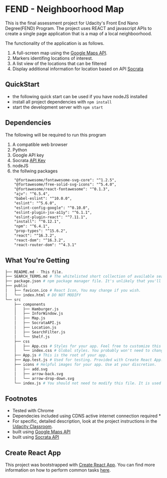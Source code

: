 # FEND - Neighboorhood Map

This is the final assessment project for Udacity's Front End Nano Degree(FEND) Program.
The project uses REACT and javascript APIs to create a single page application that is a map of a local neighboorhood.

The functionality of the application is as follows.
1. A full-screen map using the [Google Maps API](https://cloud.google.com/maps-platform/).
2. Markers identifing locations of interest.
3. A list view of the locations that can be filtered
4. Display additional information for location based on API [Socrata](https://dev.socrata.com/foundry/data.lacity.org/xyvg-dst2)

## QuickStart

* the following quick start can be used if you have nodeJS installed
* install all project dependencies with `npm install`
* start the development server with `npm start`

## Dependencies

The following will be required to run this program

1. A compatible web browser
2. Python
3. Google API key
4. Socrata [API Key](https://data.lacity.org/login)
5. nodeJS 
6. the follwing packages
```xml
    "@fortawesome/fontawesome-svg-core": "^1.2.5",
    "@fortawesome/free-solid-svg-icons": "^5.4.0",
    "@fortawesome/react-fontawesome": "^0.1.3",
    "ajv": "^6.5.4",
    "babel-eslint": "^10.0.0",
    "eslint": "^5.6.0",
    "eslint-config-google": "^0.10.0",
    "eslint-plugin-jsx-a11y": "^6.1.1",
    "eslint-plugin-react": "^7.11.1",
    "install": "^0.12.1",
    "npm": "^6.4.1",
    "prop-types": "^15.6.2",
    "react": "^16.3.2",
    "react-dom": "^16.3.2",
    "react-router-dom": "^4.3.1"
```
## What You're Getting
```bash
├── README.md - This file.
├── SEARCH_TERMS.md # The whitelisted short collection of available search terms for you to use with your app.
├── package.json # npm package manager file. It's unlikely that you'll need to modify this.
├── public
│   ├── favicon.ico # React Icon, You may change if you wish.
│   └── index.html # DO NOT MODIFY
└── src
    ├── components
    │   ├── Hamburger.js
    │   ├── InforWindow.js
    │   ├── Map.js
    │   ├── SocrataAPI.js
    │   ├── Location.js
    │   ├── SearchFilter.js
    │   └── Shelf.js       
    ├── css
    │   ├── App.css # Styles for your app. Feel free to customize this as you desire.
    │   └── index.css # Global styles. You probably won't need to change anything here.
    ├── App.js # This is the root of your app.
    ├── App.test.js # Used for testing. Provided with Create React App.
    ├── icons # Helpful images for your app. Use at your discretion.
    │   ├── add.svg
    │   ├── arrow-back.svg
    │   └── arrow-drop-down.svg
    └── index.js # You should not need to modify this file. It is used for DOM rendering

```

## Footnotes

* Tested with Chrome
* Dependecies included using CDNS active internet connection required *
* For specific, detailed description, look at the project instructions in the [Udacity Classroom](https://classroom.udacity.com/).
* built using [Google Maps API](https://cloud.google.com/maps-platform/)
* built using [Socrata API](https://dev.socrata.com/foundry/data.lacity.org/xyvg-dst2)

## Create React App

This project was bootstrapped with [Create React App](https://github.com/facebookincubator/create-react-app). You can find more information on how to perform common tasks [here](https://github.com/facebookincubator/create-react-app/blob/master/packages/react-scripts/template/README.md).
